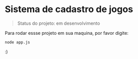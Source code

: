 <h1>Sistema de cadastro de jogos</h1>

> Status do projeto: em desenvolvimento

Para rodar essse projeto em sua maquina, por favor digite:
```
node app.js
```

:)
